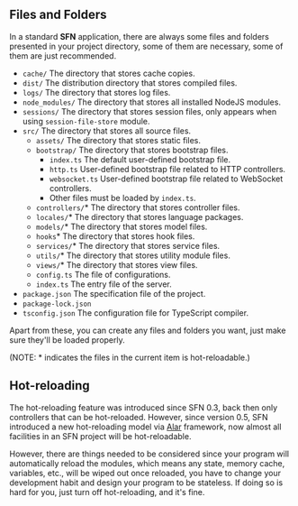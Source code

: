<!-- title: Structure; order: 2 -->
## Files and Folders

In a standard **SFN** application, there are always some files and folders 
presented in your project directory, some of them are necessary, some of them are 
just recommended.

- `cache/` The directory that stores cache copies.
- `dist/` The distribution directory that stores compiled files.
- `logs/` The directory that stores log files.
- `node_modules/` The directory that stores all installed NodeJS modules.
- `sessions/` The directory that stores session files, only appears when using 
    `session-file-store` module.
- `src/` The directory that stores all source files.
    - `assets/` The directory that stores static files.
    - `bootstrap/` The directory that stores bootstrap files.
        - `index.ts` The default user-defined bootstrap file.
        - `http.ts`  User-defined bootstrap file related to HTTP controllers.
        - `websocket.ts` User-defined bootstrap file related to WebSocket controllers.
        - Other files must be loaded by `index.ts`.
    - `controllers/`* The directory that stores controller files.
    - `locales/`* The directory that stores language packages.
    - `models/`* The directory that stores model files.
    - `hooks`* The directory that stores hook files. 
    - `services/`* The directory that stores service files.
    - `utils/`* The directory that stores utility module files.
    - `views/`* The directory that stores view files.
    - `config.ts` The file of configurations.
    - `index.ts` The entry file of the server.
- `package.json` The specification file of the project.
- `package-lock.json`
- `tsconfig.json` The configuration file for TypeScript compiler.

Apart from these, you can create any files and folders you want, just make 
sure they'll be loaded properly.

(NOTE: * indicates the files in the current item is hot-reloadable.)

## Hot-reloading

The hot-reloading feature was introduced since SFN 0.3, back then only 
controllers that can be hot-reloaded. However, since version 0.5, SFN introduced
a new hot-reloading model via [Alar](https://github.com/hyurl/alar) framework,
now almost all facilities in an SFN project will be hot-reloadable.

However, there are things needed to be considered since your program will
automatically reload the modules, which means any state, memory cache, variables,
etc., will be wiped out once reloaded, you have to change your development habit
and design your program to be stateless. If doing so is hard for you, just turn
off hot-reloading, and it's fine.
